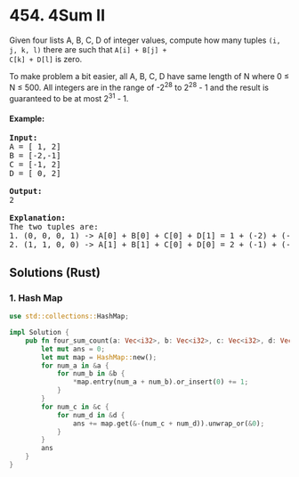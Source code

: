 # 454. 4Sum II
Given four lists A, B, C, D of integer values, compute how many tuples <code>(i, j, k, l)</code> there are such that <code>A[i] + B[j] + C[k] + D[l]</code> is zero.

To make problem a bit easier, all A, B, C, D have same length of N where 0 ≤ N ≤ 500. All integers are in the range of -2<sup>28</sup> to 2<sup>28</sup> - 1 and the result is guaranteed to be at most 2<sup>31</sup> - 1.

#### Example:
<pre>
<strong>Input:</strong>
A = [ 1, 2]
B = [-2,-1]
C = [-1, 2]
D = [ 0, 2]

<strong>Output:</strong> 
2

<strong>Explanation:</strong> 
The two tuples are:
1. (0, 0, 0, 1) -> A[0] + B[0] + C[0] + D[1] = 1 + (-2) + (-1) + 2 = 0
2. (1, 1, 0, 0) -> A[1] + B[1] + C[0] + D[0] = 2 + (-1) + (-1) + 0 = 0
</pre>

## Solutions (Rust)

### 1. Hash Map
```Rust
use std::collections::HashMap;

impl Solution {
    pub fn four_sum_count(a: Vec<i32>, b: Vec<i32>, c: Vec<i32>, d: Vec<i32>) -> i32 {
        let mut ans = 0;
        let mut map = HashMap::new();
        for num_a in &a {
            for num_b in &b {
                *map.entry(num_a + num_b).or_insert(0) += 1;
            }
        }
        for num_c in &c {
            for num_d in &d {
                ans += map.get(&-(num_c + num_d)).unwrap_or(&0);
            }
        }
        ans
    }
}
```
